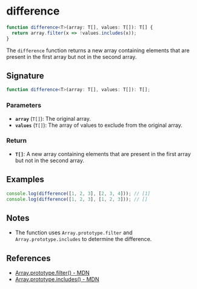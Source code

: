 # difference

```typescript
function difference<T>(array: T[], values: T[]): T[] {
  return array.filter(x => !values.includes(x));
}
```

The `difference` function returns a new array containing elements that are present in the first array but not in the second array.

## Signature

```typescript
function difference<T>(array: T[], values: T[]): T[];
```

### Parameters

- **`array`** (`T[]`): The original array.
- **`values`** (`T[]`): The array of values to exclude from the original array.

### Return

- **`T[]`**: A new array containing elements that are present in the first array but not in the second array.

## Examples

```typescript
console.log(difference([1, 2, 3], [2, 3, 4])); // [1]
console.log(difference([1, 2, 3], [1, 2, 3])); // []
```

## Notes

- The function uses `Array.prototype.filter` and `Array.prototype.includes` to determine the difference.

## References

- [Array.prototype.filter() - MDN](https://developer.mozilla.org/en-US/docs/Web/JavaScript/Reference/Global_Objects/Array/filter)
- [Array.prototype.includes() - MDN](https://developer.mozilla.org/en-US/docs/Web/JavaScript/Reference/Global_Objects/Array/includes)
